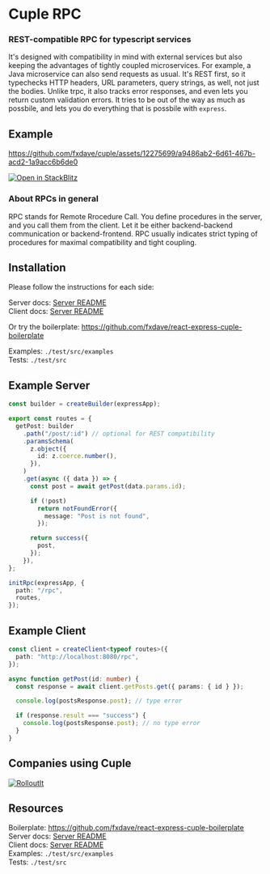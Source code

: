 # Cuple RPC

### REST-compatible RPC for typescript services

It's designed with compatibility in mind with external services but also keeping the advantages of tightly coupled microservices. For example, a Java microservice can also send requests as usual. It's REST first, so it typechecks HTTP headers, URL parameters, query strings, as well, not just the bodies. Unlike trpc, it also tracks error responses, and even lets you return custom validation errors. It tries to be out of the way as much as possbile, and lets you do everything that is possbile with `express`.

## Example

https://github.com/fxdave/cuple/assets/12275699/a9486ab2-6d61-467b-acd2-1a9acc6b6de0

[![Open in StackBlitz](https://developer.stackblitz.com/img/open_in_stackblitz.svg)](https://stackblitz.com/~/github.com/fxdave/react-express-cuple-boilerplate/tree/stackblitz?file=backend/src/index.ts)

### About RPCs in general

RPC stands for Remote Rrocedure Call. You define procedures in the server, and you call them from the client.
Let it be either backend-backend communication or backend-frontend.
RPC usually indicates strict typing of procedures for maximal compatibility and tight coupling.

## Installation

Please follow the instructions for each side:

Server docs: [Server README](https://github.com/fxdave/cuple/tree/main/packages/server)  
Client docs: [Server README](https://github.com/fxdave/cuple/tree/main/packages/client)

Or try the boilerplate: https://github.com/fxdave/react-express-cuple-boilerplate

Examples: `./test/src/examples`  
Tests: `./test/src`

## Example Server

```ts
const builder = createBuilder(expressApp);

export const routes = {
  getPost: builder
    .path("/post/:id") // optional for REST compatibility
    .paramsSchema(
      z.object({
        id: z.coerce.number(),
      }),
    )
    .get(async ({ data }) => {
      const post = await getPost(data.params.id);

      if (!post)
        return notFoundError({
          message: "Post is not found",
        });

      return success({
        post,
      });
    }),
};

initRpc(expressApp, {
  path: "/rpc",
  routes,
});
```

## Example Client

```ts
const client = createClient<typeof routes>({
  path: "http://localhost:8080/rpc",
});

async function getPost(id: number) {
  const response = await client.getPosts.get({ params: { id } });

  console.log(postsResponse.post); // type error

  if (response.result === "success") {
    console.log(postsResponse.post); // no type error
  }
}
```

## Companies using Cuple

[![RolloutIt](https://github.com/fxdave/cuple/assets/12275699/72f9ce50-ffe1-46a2-b317-183dfe0467d0)](https://rolloutit.net/)

## Resources

Boilerplate: https://github.com/fxdave/react-express-cuple-boilerplate  
Server docs: [Server README](https://github.com/fxdave/cuple/tree/main/packages/server)  
Client docs: [Server README](https://github.com/fxdave/cuple/tree/main/packages/client)  
Examples: `./test/src/examples`  
Tests: `./test/src`
